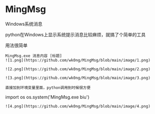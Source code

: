 # MingMsg
Windows系统消息

python在Windows上显示系统提示消息比较麻烦，就搞了个简单的工具

用法很简单
```
MingMsg.exe 消息内容 [标题]
![1.png](https://github.com/wk0ng/MingMsg/blob/main/image/1.png)

![2.png](https://github.com/wk0ng/MingMsg/blob/main/image/2.png)

![3.png](https://github.com/wk0ng/MingMsg/blob/main/image/3.png)

直接加到环境变量里面，python调用到时候很方便
```
import os
os.system('MingMsg.exe biu')
```
![4.png](https://github.com/wk0ng/MingMsg/blob/main/image/4.png)
